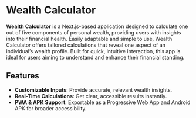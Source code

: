 # Wealth Calculator

**Wealth Calculator** is a Next.js-based application designed to calculate one out of five components of personal wealth, providing users with insights into their financial health. Easily adaptable and simple to use, Wealth Calculator offers tailored calculations that reveal one aspect of an individual’s wealth profile. Built for quick, intuitive interaction, this app is ideal for users aiming to understand and enhance their financial standing.

## Features
- **Customizable Inputs**: Provide accurate, relevant wealth insights.
- **Real-Time Calculations**: Get clear, accessible results instantly.
- **PWA & APK Support**: Exportable as a Progressive Web App and Android APK for broader accessibility.
